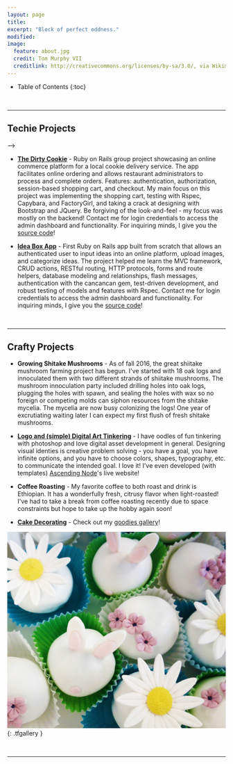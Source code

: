 ```yaml
---
layout: page
title:
excerpt: "Block of perfect oddness."
modified:
image:
  feature: about.jpg
  credit: Tom Murphy VII
  creditlink: http://creativecommons.org/licenses/by-sa/3.0/, via Wikimedia Commons
---
```



* Table of Contents
{:toc}

<br/>

---


## Techie Projects
<!-- * **The Diaper Doppler** -
<!-- (http://diaper-doppler.herokuapp.com) -->
<!-- [(https://github.com/teresafinn/the-dirty-cookie)](https://github.com/teresafinn/the-dirty-cookie) -->
<!-- I'm really excited to be in the initial stages (as of October 2015) of developing a web app for the non-profit [**PDX Diaper Bank**](www.pdxdiaperbank.org/). The application will allow volunteers at the diaper bank to place a bag of diapers on a scale and get an automatic read-out of how many diapers the package contains. This will help make more efficient use of volunteer-time by not requiring volunteers to count one-by-one all the thousands of diapers that are donated. This will help the diaper bank by allowing diapers to be packaged faster and allow distribution to go much quicker! -->
 -->
* [**The Dirty Cookie**](http://dirty-cookie.herokuapp.com) -
Ruby on Rails group project showcasing an online commerce platform for a local cookie delivery service. The app facilitates online ordering and allows restaurant administrators to process and complete orders. Features: authentication, authorization, session-based shopping cart, and checkout. My main focus on this project was implementing the shopping cart, testing with Rspec, Capybara, and FactoryGirl, and taking a crack at designing with Bootstrap and JQuery. Be forgiving of the look-and-feel - my focus was mostly on the backend! Contact me for login credentials to access the admin dashboard and functionality. For inquiring minds, I give you the [source code](https://github.com/teresafinn/the-dirty-cookie)!

* [**Idea Box App**](http://teresa-idea-box.herokuapp.com/) -
First Ruby on Rails app built from scratch that allows an authenticated user to input ideas into an online platform, upload images, and categorize ideas. The project helped me learn the MVC framework, CRUD actions, RESTful routing, HTTP protocols, forms and route helpers, database modeling and relationships, flash messages, authentication with the cancancan gem, test-driven development, and robust testing of models and features with Rspec. Contact me for login credentials to access the admin dashboard and functionality. For inquiring minds, I give you the [source code](https://github.com/teresafinn/teresa-idea-box)!

<br/>



---

##  Crafty Projects
* **Growing Shitake Mushrooms** - As of fall 2016, the great shiitake mushroom farming project has begun. I've started with 18 oak logs and innoculated them with two different strands of shiitake mushrooms. The mushroom innoculation party included drilling holes into oak logs, plugging the holes with spawn, and sealing the holes with wax so no foreign or competing molds can siphon resources from the shitake mycelia. The mycelia are now busy colonizing the logs! One year of excrutiating waiting later I can expect my first flush of fresh shitake mushrooms.

* [**Logo and (simple) Digital Art Tinkering**](/projects/digital-art-tinkering) - I have oodles of fun tinkering with photoshop and love digital asset development in general. Designing visual identies is creative problem solving - you have a goal, you have infinite options, and you have to choose colors, shapes, typography, etc. to communicate the intended goal. I love it! I've even developed (with templates) [Ascending Node](http://ascendingnode.ca/)'s live website!

* **Coffee Roasting** - My favorite coffee to both roast and drink is Ethiopian. It has a wonderfully fresh, citrusy flavor when light-roasted! I've had to take a break from coffee roasting recently due to space constraints but hope to take up the hobby again soon!

* [**Cake Decorating**](/projects/cake-pictures) - Check out my [goodies gallery](/projects/cake-pictures)!

![Easter Truffles](/images/easter.jpg "Easter Truffles"){: .tfgallery }

<br/>

---


